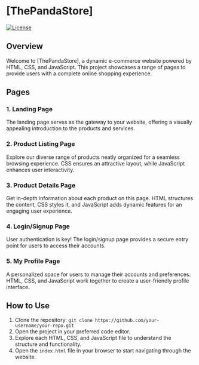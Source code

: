 # [ThePandaStore]

[![License](https://img.shields.io/badge/license-MIT-blue.svg)](LICENSE)

## Overview

Welcome to [ThePandaStore], a dynamic e-commerce website powered by HTML, CSS, and JavaScript. This project showcases a range of pages to provide users with a complete online shopping experience.

## Pages

### 1. Landing Page
The landing page serves as the gateway to your website, offering a visually appealing introduction to the products and services.

### 2. Product Listing Page
Explore our diverse range of products neatly organized for a seamless browsing experience. CSS ensures an attractive layout, while JavaScript enhances user interactivity.

### 3. Product Details Page
Get in-depth information about each product on this page. HTML structures the content, CSS styles it, and JavaScript adds dynamic features for an engaging user experience.

### 4. Login/Signup Page
User authentication is key! The login/signup page provides a secure entry point for users to access their accounts.

### 5. My Profile Page
A personalized space for users to manage their accounts and preferences. HTML, CSS, and JavaScript work together to create a user-friendly profile interface.

## How to Use

1. Clone the repository: `git clone https://github.com/your-username/your-repo.git`
2. Open the project in your preferred code editor.
3. Explore each HTML, CSS, and JavaScript file to understand the structure and functionality.
4. Open the `index.html` file in your browser to start navigating through the website.

